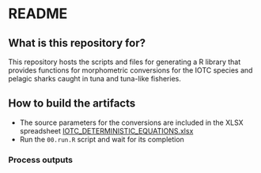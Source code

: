 # README

## What is this repository for?

This repository hosts the scripts and files for generating a R library that provides functions for morphometric conversions for the IOTC species and pelagic sharks caught in tuna and tuna-like fisheries.

## How to build the artifacts

-  The source parameters for the conversions are included in the XLSX spreadsheet [IOTC_DETERMINISTIC_EQUATIONS.xlsx](./data-raw/IOTC_DETERMINISTIC_EQUATIONS.xlsx)
-   Run the `00.run.R` script and wait for its completion

### Process outputs
